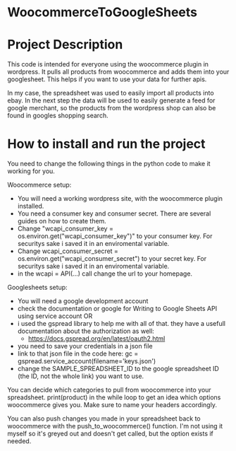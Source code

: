 # WoocommerceToGoogleSheets

# Project Description

This code is intended for everyone using the woocommerce plugin in wordpress. 
It pulls all products from woocommerce and adds them into your googlesheet.
This helps if you want to use your data for further apis. 

In my case, the spreadsheet was used to easily import all products into ebay. 
In the next step the data will be used to easily generate a feed for google merchant, so the products from the wordpress shop can also be found in googles shopping search.

# How to install and run the project

You need to change the following things in the python code to make it working for you. 

Woocommerce setup: 
- You will need a working wordpress site, with the woocommerce plugin installed.
- You need a consumer key and consumer secret. There are several guides on how to create them.
- Change "wcapi_consumer_key = os.environ.get("wcapi_consumer_key")" to your consumer key. For securitys sake i saved it in an enviromental variable. 
- Change wcapi_consumer_secret = os.environ.get("wcapi_consumer_secret") to your secret key. For securitys sake i saved it in an enviromental variable. 
- in the wcapi = API(...) call change the url to your homepage. 

Googlesheets setup:
- You will need a google development account
- check the documentation or google for Writing to Google Sheets API using service account OR
- i used the gspread library to help me with all of that. they have a usefull documentation about the authorization as well:
  - https://docs.gspread.org/en/latest/oauth2.html
- you need to save your credentials in a json file
- link to that json file  in the code here: gc = gspread.service_account(filename='keys.json')
- change the SAMPLE_SPREADSHEET_ID to the google spreadsheet ID (the ID, not the whole link) you want to use. 

You can decide which categories to pull from woocommerce into your spreadsheet. print(product) in the while loop to get an idea which options woocommerce gives you. 
Make sure to name your headers accordingly. 

You can also push changes you made in your spreadsheet back to woocommerce with the push_to_woocommerce() function. 
I'm not using it myself so it's greyed out and doesn't get called, but the option exists if needed. 


